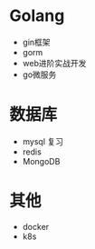 # Golang

- gin框架
- gorm
- web进阶实战开发
- go微服务

# 数据库

- mysql 复习
- redis
- MongoDB

# 其他

- docker
- k8s